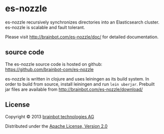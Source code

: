 # es-nozzle

es-nozzle recursively synchronizes directories into an Elasticsearch
cluster. es-nozzle is scalable and fault tolerant.

Please visit http://brainbot.com/es-nozzle/doc/ for detailed documentation.

## source code

The es-nozzle source code is hosted on github: https://github.com/brainbot-com/es-nozzle

es-nozzle is written in clojure and uses leiningen as its build
system. In order to build from source, install leiningen and run `lein
uberjar`. Prebuilt jar files are available from http://brainbot.com/es-nozzle/download/

## License

Copyright © 2013 [brainbot technologies AG](http://brainbot.com/)

Distributed under the [Apache License, Version 2.0](http://www.apache.org/licenses/LICENSE-2.0)
